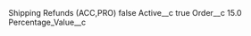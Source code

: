 <?xml version="1.0" encoding="UTF-8"?>
<CustomMetadata xmlns="http://soap.sforce.com/2006/04/metadata" xmlns:xsi="http://www.w3.org/2001/XMLSchema-instance" xmlns:xsd="http://www.w3.org/2001/XMLSchema">
    <label>Shipping Refunds (ACC,PRO)</label>
    <protected>false</protected>
    <values>
        <field>Active__c</field>
        <value xsi:type="xsd:boolean">true</value>
    </values>
    <values>
        <field>Order__c</field>
        <value xsi:type="xsd:double">15.0</value>
    </values>
    <values>
        <field>Percentage_Value__c</field>
        <value xsi:nil="true"/>
    </values>
</CustomMetadata>
